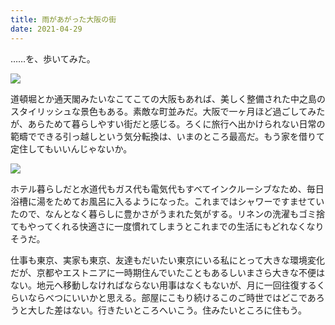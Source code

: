 ```yaml
---
title: 雨があがった大阪の街
date: 2021-04-29
---
```


……を、歩いてみた。

![](https://photos.smugmug.com/photos/i-fZhB298/0/5dbd5127/X4/i-fZhB298-X4.jpg)

道頓堀とか通天閣みたいなこてこての大阪もあれば、美しく整備された中之島のスタイリッシュな景色もある。素敵な町並みだ。大阪で一ヶ月ほど過ごしてみたが、あらためて暮らしやすい街だと感じる。ろくに旅行へ出かけられない日常の範疇でできる引っ越しという気分転換は、いまのところ最高だ。もう家を借りて定住してもいいんじゃないか。

![](https://photos.smugmug.com/photos/i-4n82n8R/0/31dfab22/X4/i-4n82n8R-X4.jpg)

ホテル暮らしだと水道代もガス代も電気代もすべてインクルーシブなため、毎日浴槽に湯をためてお風呂に入るようになった。これまではシャワーですませていたので、なんとなく暮らしに豊かさがうまれた気がする。リネンの洗濯もゴミ捨てもやってくれる快適さに一度慣れてしまうとこれまでの生活にもどれなくなりそうだ。

仕事も東京、実家も東京、友達もだいたい東京にいる私にとって大きな環境変化だが、京都やエストニアに一時期住んでいたこともあるしいまさら大きな不便はない。地元へ移動しなければならない用事はなくもないが、月に一回往復するくらいならべつにいいかと思える。部屋にこもり続けるこのご時世ではどこであろうと大した差はない。行きたいところへいこう。住みたいところに住もう。
